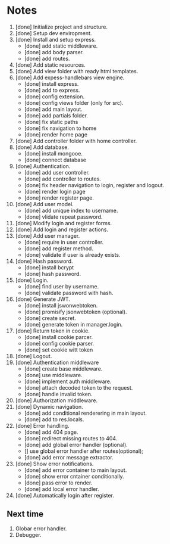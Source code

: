 # Notes

1. [done] Initialize project and structure.
2. [done] Setup dev enviropment.
3. [done] Install and setup express.
    * [done] add static middleware.
    * [done] add body parser.
    * [done] add routes.
4. [done] Add static resources.
5. [done] Add view folder with ready html templates.
6. [done] Add expess-handlebars view engine. 
    * [done] install express.
    * [done] add to express.
    * [done] config extension.
    * [done] config views folder (only for src).
    * [done] add main layout.
    * [done] add partials folder.
    * [done] fix static paths
    * [done] fix navigation to home
    * [done] render home page
7. [done] Add controller folder with home controller.
8. [done] Add database.
    * [done] install mongooe.
    * [done] connect database
9. [done] Authentication.
    * [done] add user controller.
    * [done] add controller to routes.
    * [done] fix header navigation to login, register and logout.
    * [done] render login page
    * [done] render register page.
10. [done] Add user model.
    * [done] add unique index to username.
    * [done] vlidate repeat password.
11. [done] Modify login and register forms.
12. [done] Add login and register actions.
13. [done] Add user manager.
    * [done] require in user controller.
    * [done] add register method.
    * [done] validate if user is already exists.
14. [done] Hash password.
    * [done] install bcrypt
    * [done] hash password.
15. [done] Login.
    * [done] find user by username.
    * [done] validate password with hash.
16. [done] Generate JWT.
    * [done] install jswonwebtoken.
    * [done] promisify jsonwebtoken (optional).
    * [done] create secret.
    * [done] generate token in manager.login.
17. [done] Return token in cookie.
    * [done] install cookie parcer.
    * [done] config cookie parser.
    * [done] set cookie witt token
18. [done] Logout.
19. [done] Authentication middleware
    * [done] create base middleware.
    * [done] use middleware.
    * [done] implement auth middleware.
    * [done] attach decoded token to the request.
    * [done] handle invalid token.
20. [done] Authorization middleware.
21. [done] Dynamic navigation.
    * [done] add conditional renderering in  main layout.
    * [done] add to res.locals.
22. [done] Error handling.
    * [done] add 404 page.
    * [done] redirect missing routes to 404.
    * [done] add global error handler (optional).
    * [] use global error handler after routes(optional);
    * [done] add error message extractor.
23. [done] Show error notifications.
    * [done] add error container to main layout.
    * [done] show error cntainer conditionally.
    * [done] pass error to render.
    * [done] add local error handler.
24. [done] Automatically login after register.

## Next time
1. Globar error handler.
2. Debugger.